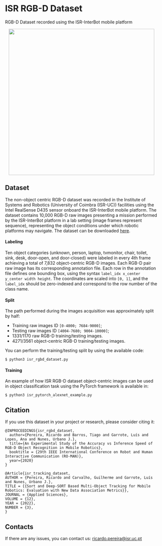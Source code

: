 # ISR RGB-D Dataset
RGB-D Dataset recorded using the ISR-InterBot mobile platform

<p align="center"><img src="assets/isr_dataset_samples.png" width="480"\></p>

## Dataset
The non-object centric RGB-D dataset was recorded in the Institute of Systems and Robotics (University of Coimbra (ISR-UC)) facilities using the Intel RealSense D435 sensor onboard the ISR-InterBot mobile platform. The dataset contains 10,000 RGB-D raw images presenting a mission performed by the ISR-InterBot platform in a lab setting (image frames represent sequence), representing the object conditions under which robotic platforms may navigate. 
The dataset can be downloaded [here](https://universidadedecoimbra154-my.sharepoint.com/:u:/g/personal/uc2013153797_student_uc_pt/ET8G6AsJrqRDkEl1BudtyXgB8XQoBJUrC6HFFoREpZZQwA).

#### Labeling
Ten object categories (unknown, person, laptop, tvmonitor, chair, toilet, sink, desk, door-open, and door-closed) were labeled in every 4th frame achieving a total of 7,832 object-centric RGB-D images.
Each RGB-D pair raw image has its corresponding annotation file. Each row in the annotation file defines one bounding box, using the syntax `label_idx x_center y_center width height`. The coordinates are scaled into `[0, 1]`, and the `label_idx` should be zero-indexed and correspond to the row number of the class name.

#### Split
The path performed during the images acquisition was approximately split by half:

   - Training raw images ID `[0-4000; 7684-9000]`;
   - Testing raw images ID `[4004-7680; 9004-10000]`;
   - 1331/1170 raw RGB-D training/testing images.
   - 4271/3561 object-centric RGB-D training/testing images.
   
You can perform the training/testing split by using the available code:

    $ python3 isr_rgbd_dataset.py
    
#### Training
An example  of how  ISR RGB-D dataset object-centric images can be used in object classification task using the PyTorch framework is available in:
    
    $ python3 isr_pytorch_alexnet_example.py


## Citation
If you use this dataset in your project or research, please consider citing it:

```
@INPROCEEDINGS{isr_rgbd_dataset,
  author={Pereira, Ricardo and Barros, Tiago and Garrote, Luís and Lopes, Ana and Nunes, Urbano J.},
  title={An Experimental Study of the Accuracy vs Inference Speed of RGB-D Object Recognition in Mobile Robotics},
  booktitle = {29th IEEE International Conference on Robot and Human Interactive Communication (RO-MAN)},
  year={2020}
}
```
```
@Article{isr_tracking_dataset,
AUTHOR = {Pereira, Ricardo and Carvalho, Guilherme and Garrote, Luís and Nunes, Urbano J.},
TITLE = {{Sort and Deep-SORT Based Multi-Object Tracking for Mobile Robotics: Evaluation with New Data Association Metrics}},
JOURNAL = {Applied Sciences},
VOLUME = {12},
YEAR = {2022},
NUMBER = {3},
}
```


## Contacts
If there are any issues, you can contact us:
ricardo.pereira@isr.uc.pt
